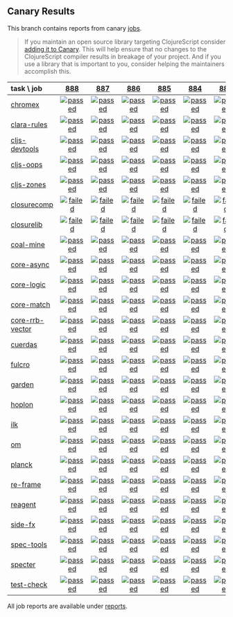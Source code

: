 ## Canary Results

This branch contains reports from canary [jobs](https://github.com/cljs-oss/canary/tree/jobs).

> If you maintain an open source library targeting ClojureScript consider [adding it to Canary](https://github.com/cljs-oss/canary/tree/master#how-to-participate). This will help ensure that no changes to the ClojureScript compiler results in breakage of your project. And if you use a library that is important to you, consider helping the maintainers accomplish this.

[//]: # (begin_overview_table)

| task \ job | <a href="reports/2019/04/25/job-000888-1.10.528-47386d7" title="job #888 finished on 2019-04-25">888</a> | <a href="reports/2019/04/25/job-000887-1.10.529-4ad5d56" title="job #887 finished on 2019-04-25">887</a> | <a href="reports/2019/04/24/job-000886-1.10.528-47386d7" title="job #886 finished on 2019-04-24">886</a> | <a href="reports/2019/04/23/job-000885-1.10.528-47386d7" title="job #885 finished on 2019-04-23">885</a> | <a href="reports/2019/04/22/job-000884-1.10.525-95b13de" title="job #884 finished on 2019-04-22">884</a> | <a href="reports/2019/04/21/job-000883-1.10.525-95b13de" title="job #883 finished on 2019-04-21">883</a> | <a href="reports/2019/04/20/job-000882-1.10.525-95b13de" title="job #882 finished on 2019-04-20">882</a> | <a href="reports/2019/04/19/job-000881-1.10.525-95b13de" title="job #881 finished on 2019-04-19">881</a> | <a href="reports/2019/04/18/job-000880-1.10.525-95b13de" title="job #880 finished on 2019-04-18">880</a> | <a href="reports/2019/04/17/job-000879-1.10.525-95b13de" title="job #879 finished on 2019-04-17">879</a> |
| :--- | :---: | :---: | :---: | :---: | :---: | :---: | :---: | :---: | :---: | :---: |
| [chromex](https://github.com/binaryage/chromex) | <a href="reports/2019/04/25/job-000888-1.10.528-47386d7#-chromex"><img title="passed" src="http://box.binaryage.com/s-passed.svg"><a> | <a href="reports/2019/04/25/job-000887-1.10.529-4ad5d56#-chromex"><img title="passed" src="http://box.binaryage.com/s-passed.svg"><a> | <a href="reports/2019/04/24/job-000886-1.10.528-47386d7#-chromex"><img title="passed" src="http://box.binaryage.com/s-passed.svg"><a> | <a href="reports/2019/04/23/job-000885-1.10.528-47386d7#-chromex"><img title="passed" src="http://box.binaryage.com/s-passed.svg"><a> | <a href="reports/2019/04/22/job-000884-1.10.525-95b13de#-chromex"><img title="passed" src="http://box.binaryage.com/s-passed.svg"><a> | <a href="reports/2019/04/21/job-000883-1.10.525-95b13de#-chromex"><img title="passed" src="http://box.binaryage.com/s-passed.svg"><a> | <a href="reports/2019/04/20/job-000882-1.10.525-95b13de#-chromex"><img title="passed" src="http://box.binaryage.com/s-passed.svg"><a> | <a href="reports/2019/04/19/job-000881-1.10.525-95b13de#-chromex"><img title="passed" src="http://box.binaryage.com/s-passed.svg"><a> | <a href="reports/2019/04/18/job-000880-1.10.525-95b13de#-chromex"><img title="passed" src="http://box.binaryage.com/s-passed.svg"><a> | <a href="reports/2019/04/17/job-000879-1.10.525-95b13de#-chromex"><img title="passed" src="http://box.binaryage.com/s-passed.svg"><a> |
| [clara-rules](https://github.com/cerner/clara-rules) | <a href="reports/2019/04/25/job-000888-1.10.528-47386d7#-clara-rules"><img title="passed" src="http://box.binaryage.com/s-passed.svg"><a> | <a href="reports/2019/04/25/job-000887-1.10.529-4ad5d56#-clara-rules"><img title="passed" src="http://box.binaryage.com/s-passed.svg"><a> | <a href="reports/2019/04/24/job-000886-1.10.528-47386d7#-clara-rules"><img title="passed" src="http://box.binaryage.com/s-passed.svg"><a> | <a href="reports/2019/04/23/job-000885-1.10.528-47386d7#-clara-rules"><img title="passed" src="http://box.binaryage.com/s-passed.svg"><a> | <a href="reports/2019/04/22/job-000884-1.10.525-95b13de#-clara-rules"><img title="passed" src="http://box.binaryage.com/s-passed.svg"><a> | <a href="reports/2019/04/21/job-000883-1.10.525-95b13de#-clara-rules"><img title="passed" src="http://box.binaryage.com/s-passed.svg"><a> | <a href="reports/2019/04/20/job-000882-1.10.525-95b13de#-clara-rules"><img title="passed" src="http://box.binaryage.com/s-passed.svg"><a> | <a href="reports/2019/04/19/job-000881-1.10.525-95b13de#-clara-rules"><img title="passed" src="http://box.binaryage.com/s-passed.svg"><a> | <a href="reports/2019/04/18/job-000880-1.10.525-95b13de#-clara-rules"><img title="passed" src="http://box.binaryage.com/s-passed.svg"><a> | <a href="reports/2019/04/17/job-000879-1.10.525-95b13de#-clara-rules"><img title="passed" src="http://box.binaryage.com/s-passed.svg"><a> |
| [cljs-devtools](https://github.com/binaryage/cljs-devtools) | <a href="reports/2019/04/25/job-000888-1.10.528-47386d7#-cljs-devtools"><img title="passed" src="http://box.binaryage.com/s-passed.svg"><a> | <a href="reports/2019/04/25/job-000887-1.10.529-4ad5d56#-cljs-devtools"><img title="passed" src="http://box.binaryage.com/s-passed.svg"><a> | <a href="reports/2019/04/24/job-000886-1.10.528-47386d7#-cljs-devtools"><img title="passed" src="http://box.binaryage.com/s-passed.svg"><a> | <a href="reports/2019/04/23/job-000885-1.10.528-47386d7#-cljs-devtools"><img title="passed" src="http://box.binaryage.com/s-passed.svg"><a> | <a href="reports/2019/04/22/job-000884-1.10.525-95b13de#-cljs-devtools"><img title="passed" src="http://box.binaryage.com/s-passed.svg"><a> | <a href="reports/2019/04/21/job-000883-1.10.525-95b13de#-cljs-devtools"><img title="passed" src="http://box.binaryage.com/s-passed.svg"><a> | <a href="reports/2019/04/20/job-000882-1.10.525-95b13de#-cljs-devtools"><img title="passed" src="http://box.binaryage.com/s-passed.svg"><a> | <a href="reports/2019/04/19/job-000881-1.10.525-95b13de#-cljs-devtools"><img title="passed" src="http://box.binaryage.com/s-passed.svg"><a> | <a href="reports/2019/04/18/job-000880-1.10.525-95b13de#-cljs-devtools"><img title="passed" src="http://box.binaryage.com/s-passed.svg"><a> | <a href="reports/2019/04/17/job-000879-1.10.525-95b13de#-cljs-devtools"><img title="passed" src="http://box.binaryage.com/s-passed.svg"><a> |
| [cljs-oops](https://github.com/binaryage/cljs-oops) | <a href="reports/2019/04/25/job-000888-1.10.528-47386d7#-cljs-oops"><img title="passed" src="http://box.binaryage.com/s-passed.svg"><a> | <a href="reports/2019/04/25/job-000887-1.10.529-4ad5d56#-cljs-oops"><img title="passed" src="http://box.binaryage.com/s-passed.svg"><a> | <a href="reports/2019/04/24/job-000886-1.10.528-47386d7#-cljs-oops"><img title="passed" src="http://box.binaryage.com/s-passed.svg"><a> | <a href="reports/2019/04/23/job-000885-1.10.528-47386d7#-cljs-oops"><img title="passed" src="http://box.binaryage.com/s-passed.svg"><a> | <a href="reports/2019/04/22/job-000884-1.10.525-95b13de#-cljs-oops"><img title="passed" src="http://box.binaryage.com/s-passed.svg"><a> | <a href="reports/2019/04/21/job-000883-1.10.525-95b13de#-cljs-oops"><img title="passed" src="http://box.binaryage.com/s-passed.svg"><a> | <a href="reports/2019/04/20/job-000882-1.10.525-95b13de#-cljs-oops"><img title="passed" src="http://box.binaryage.com/s-passed.svg"><a> | <a href="reports/2019/04/19/job-000881-1.10.525-95b13de#-cljs-oops"><img title="passed" src="http://box.binaryage.com/s-passed.svg"><a> | <a href="reports/2019/04/18/job-000880-1.10.525-95b13de#-cljs-oops"><img title="passed" src="http://box.binaryage.com/s-passed.svg"><a> | <a href="reports/2019/04/17/job-000879-1.10.525-95b13de#-cljs-oops"><img title="passed" src="http://box.binaryage.com/s-passed.svg"><a> |
| [cljs-zones](https://github.com/binaryage/cljs-zones) | <a href="reports/2019/04/25/job-000888-1.10.528-47386d7#-cljs-zones"><img title="passed" src="http://box.binaryage.com/s-passed.svg"><a> | <a href="reports/2019/04/25/job-000887-1.10.529-4ad5d56#-cljs-zones"><img title="passed" src="http://box.binaryage.com/s-passed.svg"><a> | <a href="reports/2019/04/24/job-000886-1.10.528-47386d7#-cljs-zones"><img title="passed" src="http://box.binaryage.com/s-passed.svg"><a> | <a href="reports/2019/04/23/job-000885-1.10.528-47386d7#-cljs-zones"><img title="passed" src="http://box.binaryage.com/s-passed.svg"><a> | <a href="reports/2019/04/22/job-000884-1.10.525-95b13de#-cljs-zones"><img title="passed" src="http://box.binaryage.com/s-passed.svg"><a> | <a href="reports/2019/04/21/job-000883-1.10.525-95b13de#-cljs-zones"><img title="passed" src="http://box.binaryage.com/s-passed.svg"><a> | <a href="reports/2019/04/20/job-000882-1.10.525-95b13de#-cljs-zones"><img title="passed" src="http://box.binaryage.com/s-passed.svg"><a> | <a href="reports/2019/04/19/job-000881-1.10.525-95b13de#-cljs-zones"><img title="passed" src="http://box.binaryage.com/s-passed.svg"><a> | <a href="reports/2019/04/18/job-000880-1.10.525-95b13de#-cljs-zones"><img title="passed" src="http://box.binaryage.com/s-passed.svg"><a> | <a href="reports/2019/04/17/job-000879-1.10.525-95b13de#-cljs-zones"><img title="passed" src="http://box.binaryage.com/s-passed.svg"><a> |
| [closurecomp](https://github.com/mfikes/closurecomp) | <a href="reports/2019/04/25/job-000888-1.10.528-47386d7#-closurecomp"><img title="failed" src="http://box.binaryage.com/s-failed.svg"><a> | <a href="reports/2019/04/25/job-000887-1.10.529-4ad5d56#-closurecomp"><img title="failed" src="http://box.binaryage.com/s-failed.svg"><a> | <a href="reports/2019/04/24/job-000886-1.10.528-47386d7#-closurecomp"><img title="failed" src="http://box.binaryage.com/s-failed.svg"><a> | <a href="reports/2019/04/23/job-000885-1.10.528-47386d7#-closurecomp"><img title="failed" src="http://box.binaryage.com/s-failed.svg"><a> | <a href="reports/2019/04/22/job-000884-1.10.525-95b13de#-closurecomp"><img title="failed" src="http://box.binaryage.com/s-failed.svg"><a> | <a href="reports/2019/04/21/job-000883-1.10.525-95b13de#-closurecomp"><img title="failed" src="http://box.binaryage.com/s-failed.svg"><a> | <a href="reports/2019/04/20/job-000882-1.10.525-95b13de#-closurecomp"><img title="failed" src="http://box.binaryage.com/s-failed.svg"><a> | <a href="reports/2019/04/19/job-000881-1.10.525-95b13de#-closurecomp"><img title="failed" src="http://box.binaryage.com/s-failed.svg"><a> | <a href="reports/2019/04/18/job-000880-1.10.525-95b13de#-closurecomp"><img title="failed" src="http://box.binaryage.com/s-failed.svg"><a> | <a href="reports/2019/04/17/job-000879-1.10.525-95b13de#-closurecomp"><img title="failed" src="http://box.binaryage.com/s-failed.svg"><a> |
| [closurelib](https://github.com/mfikes/closurelib) | <a href="reports/2019/04/25/job-000888-1.10.528-47386d7#-closurelib"><img title="failed" src="http://box.binaryage.com/s-failed.svg"><a> | <a href="reports/2019/04/25/job-000887-1.10.529-4ad5d56#-closurelib"><img title="failed" src="http://box.binaryage.com/s-failed.svg"><a> | <a href="reports/2019/04/24/job-000886-1.10.528-47386d7#-closurelib"><img title="failed" src="http://box.binaryage.com/s-failed.svg"><a> | <a href="reports/2019/04/23/job-000885-1.10.528-47386d7#-closurelib"><img title="failed" src="http://box.binaryage.com/s-failed.svg"><a> | <a href="reports/2019/04/22/job-000884-1.10.525-95b13de#-closurelib"><img title="failed" src="http://box.binaryage.com/s-failed.svg"><a> | <a href="reports/2019/04/21/job-000883-1.10.525-95b13de#-closurelib"><img title="failed" src="http://box.binaryage.com/s-failed.svg"><a> | <a href="reports/2019/04/20/job-000882-1.10.525-95b13de#-closurelib"><img title="failed" src="http://box.binaryage.com/s-failed.svg"><a> | <a href="reports/2019/04/19/job-000881-1.10.525-95b13de#-closurelib"><img title="failed" src="http://box.binaryage.com/s-failed.svg"><a> | <a href="reports/2019/04/18/job-000880-1.10.525-95b13de#-closurelib"><img title="failed" src="http://box.binaryage.com/s-failed.svg"><a> | <a href="reports/2019/04/17/job-000879-1.10.525-95b13de#-closurelib"><img title="failed" src="http://box.binaryage.com/s-failed.svg"><a> |
| [coal-mine](https://github.com/mfikes/coal-mine) | <a href="reports/2019/04/25/job-000888-1.10.528-47386d7#-coal-mine"><img title="passed" src="http://box.binaryage.com/s-passed.svg"><a> | <a href="reports/2019/04/25/job-000887-1.10.529-4ad5d56#-coal-mine"><img title="passed" src="http://box.binaryage.com/s-passed.svg"><a> | <a href="reports/2019/04/24/job-000886-1.10.528-47386d7#-coal-mine"><img title="passed" src="http://box.binaryage.com/s-passed.svg"><a> | <a href="reports/2019/04/23/job-000885-1.10.528-47386d7#-coal-mine"><img title="passed" src="http://box.binaryage.com/s-passed.svg"><a> | <a href="reports/2019/04/22/job-000884-1.10.525-95b13de#-coal-mine"><img title="passed" src="http://box.binaryage.com/s-passed.svg"><a> | <a href="reports/2019/04/21/job-000883-1.10.525-95b13de#-coal-mine"><img title="passed" src="http://box.binaryage.com/s-passed.svg"><a> | <a href="reports/2019/04/20/job-000882-1.10.525-95b13de#-coal-mine"><img title="passed" src="http://box.binaryage.com/s-passed.svg"><a> | <a href="reports/2019/04/19/job-000881-1.10.525-95b13de#-coal-mine"><img title="passed" src="http://box.binaryage.com/s-passed.svg"><a> | <a href="reports/2019/04/18/job-000880-1.10.525-95b13de#-coal-mine"><img title="passed" src="http://box.binaryage.com/s-passed.svg"><a> | <a href="reports/2019/04/17/job-000879-1.10.525-95b13de#-coal-mine"><img title="passed" src="http://box.binaryage.com/s-passed.svg"><a> |
| [core-async](https://github.com/clojure/core.async) | <a href="reports/2019/04/25/job-000888-1.10.528-47386d7#-core-async"><img title="passed" src="http://box.binaryage.com/s-passed.svg"><a> | <a href="reports/2019/04/25/job-000887-1.10.529-4ad5d56#-core-async"><img title="passed" src="http://box.binaryage.com/s-passed.svg"><a> | <a href="reports/2019/04/24/job-000886-1.10.528-47386d7#-core-async"><img title="passed" src="http://box.binaryage.com/s-passed.svg"><a> | <a href="reports/2019/04/23/job-000885-1.10.528-47386d7#-core-async"><img title="passed" src="http://box.binaryage.com/s-passed.svg"><a> | <a href="reports/2019/04/22/job-000884-1.10.525-95b13de#-core-async"><img title="passed" src="http://box.binaryage.com/s-passed.svg"><a> | <a href="reports/2019/04/21/job-000883-1.10.525-95b13de#-core-async"><img title="passed" src="http://box.binaryage.com/s-passed.svg"><a> | <a href="reports/2019/04/20/job-000882-1.10.525-95b13de#-core-async"><img title="passed" src="http://box.binaryage.com/s-passed.svg"><a> | <a href="reports/2019/04/19/job-000881-1.10.525-95b13de#-core-async"><img title="passed" src="http://box.binaryage.com/s-passed.svg"><a> | <a href="reports/2019/04/18/job-000880-1.10.525-95b13de#-core-async"><img title="passed" src="http://box.binaryage.com/s-passed.svg"><a> | <a href="reports/2019/04/17/job-000879-1.10.525-95b13de#-core-async"><img title="passed" src="http://box.binaryage.com/s-passed.svg"><a> |
| [core-logic](https://github.com/clojure/core.logic) | <a href="reports/2019/04/25/job-000888-1.10.528-47386d7#-core-logic"><img title="passed" src="http://box.binaryage.com/s-passed.svg"><a> | <a href="reports/2019/04/25/job-000887-1.10.529-4ad5d56#-core-logic"><img title="passed" src="http://box.binaryage.com/s-passed.svg"><a> | <a href="reports/2019/04/24/job-000886-1.10.528-47386d7#-core-logic"><img title="passed" src="http://box.binaryage.com/s-passed.svg"><a> | <a href="reports/2019/04/23/job-000885-1.10.528-47386d7#-core-logic"><img title="passed" src="http://box.binaryage.com/s-passed.svg"><a> | <a href="reports/2019/04/22/job-000884-1.10.525-95b13de#-core-logic"><img title="passed" src="http://box.binaryage.com/s-passed.svg"><a> | <a href="reports/2019/04/21/job-000883-1.10.525-95b13de#-core-logic"><img title="passed" src="http://box.binaryage.com/s-passed.svg"><a> | <a href="reports/2019/04/20/job-000882-1.10.525-95b13de#-core-logic"><img title="passed" src="http://box.binaryage.com/s-passed.svg"><a> | <a href="reports/2019/04/19/job-000881-1.10.525-95b13de#-core-logic"><img title="passed" src="http://box.binaryage.com/s-passed.svg"><a> | <a href="reports/2019/04/18/job-000880-1.10.525-95b13de#-core-logic"><img title="passed" src="http://box.binaryage.com/s-passed.svg"><a> | <a href="reports/2019/04/17/job-000879-1.10.525-95b13de#-core-logic"><img title="passed" src="http://box.binaryage.com/s-passed.svg"><a> |
| [core-match](https://github.com/clojure/core.match) | <a href="reports/2019/04/25/job-000888-1.10.528-47386d7#-core-match"><img title="passed" src="http://box.binaryage.com/s-passed.svg"><a> | <a href="reports/2019/04/25/job-000887-1.10.529-4ad5d56#-core-match"><img title="passed" src="http://box.binaryage.com/s-passed.svg"><a> | <a href="reports/2019/04/24/job-000886-1.10.528-47386d7#-core-match"><img title="passed" src="http://box.binaryage.com/s-passed.svg"><a> | <a href="reports/2019/04/23/job-000885-1.10.528-47386d7#-core-match"><img title="passed" src="http://box.binaryage.com/s-passed.svg"><a> | <a href="reports/2019/04/22/job-000884-1.10.525-95b13de#-core-match"><img title="passed" src="http://box.binaryage.com/s-passed.svg"><a> | <a href="reports/2019/04/21/job-000883-1.10.525-95b13de#-core-match"><img title="passed" src="http://box.binaryage.com/s-passed.svg"><a> | <a href="reports/2019/04/20/job-000882-1.10.525-95b13de#-core-match"><img title="passed" src="http://box.binaryage.com/s-passed.svg"><a> | <a href="reports/2019/04/19/job-000881-1.10.525-95b13de#-core-match"><img title="passed" src="http://box.binaryage.com/s-passed.svg"><a> | <a href="reports/2019/04/18/job-000880-1.10.525-95b13de#-core-match"><img title="passed" src="http://box.binaryage.com/s-passed.svg"><a> | <a href="reports/2019/04/17/job-000879-1.10.525-95b13de#-core-match"><img title="passed" src="http://box.binaryage.com/s-passed.svg"><a> |
| [core-rrb-vector](https://github.com/clojure/core.rrb-vector) | <a href="reports/2019/04/25/job-000888-1.10.528-47386d7#-core-rrb-vector"><img title="passed" src="http://box.binaryage.com/s-passed.svg"><a> | <a href="reports/2019/04/25/job-000887-1.10.529-4ad5d56#-core-rrb-vector"><img title="passed" src="http://box.binaryage.com/s-passed.svg"><a> | <a href="reports/2019/04/24/job-000886-1.10.528-47386d7#-core-rrb-vector"><img title="passed" src="http://box.binaryage.com/s-passed.svg"><a> | <a href="reports/2019/04/23/job-000885-1.10.528-47386d7#-core-rrb-vector"><img title="passed" src="http://box.binaryage.com/s-passed.svg"><a> | <a href="reports/2019/04/22/job-000884-1.10.525-95b13de#-core-rrb-vector"><img title="passed" src="http://box.binaryage.com/s-passed.svg"><a> | <a href="reports/2019/04/21/job-000883-1.10.525-95b13de#-core-rrb-vector"><img title="passed" src="http://box.binaryage.com/s-passed.svg"><a> | <a href="reports/2019/04/20/job-000882-1.10.525-95b13de#-core-rrb-vector"><img title="passed" src="http://box.binaryage.com/s-passed.svg"><a> | <a href="reports/2019/04/19/job-000881-1.10.525-95b13de#-core-rrb-vector"><img title="passed" src="http://box.binaryage.com/s-passed.svg"><a> | <a href="reports/2019/04/18/job-000880-1.10.525-95b13de#-core-rrb-vector"><img title="passed" src="http://box.binaryage.com/s-passed.svg"><a> | <a href="reports/2019/04/17/job-000879-1.10.525-95b13de#-core-rrb-vector"><img title="passed" src="http://box.binaryage.com/s-passed.svg"><a> |
| [cuerdas](https://github.com/funcool/cuerdas) | <a href="reports/2019/04/25/job-000888-1.10.528-47386d7#-cuerdas"><img title="passed" src="http://box.binaryage.com/s-passed.svg"><a> | <a href="reports/2019/04/25/job-000887-1.10.529-4ad5d56#-cuerdas"><img title="passed" src="http://box.binaryage.com/s-passed.svg"><a> | <a href="reports/2019/04/24/job-000886-1.10.528-47386d7#-cuerdas"><img title="passed" src="http://box.binaryage.com/s-passed.svg"><a> | <a href="reports/2019/04/23/job-000885-1.10.528-47386d7#-cuerdas"><img title="passed" src="http://box.binaryage.com/s-passed.svg"><a> | <a href="reports/2019/04/22/job-000884-1.10.525-95b13de#-cuerdas"><img title="passed" src="http://box.binaryage.com/s-passed.svg"><a> | <a href="reports/2019/04/21/job-000883-1.10.525-95b13de#-cuerdas"><img title="passed" src="http://box.binaryage.com/s-passed.svg"><a> | <a href="reports/2019/04/20/job-000882-1.10.525-95b13de#-cuerdas"><img title="passed" src="http://box.binaryage.com/s-passed.svg"><a> | <a href="reports/2019/04/19/job-000881-1.10.525-95b13de#-cuerdas"><img title="passed" src="http://box.binaryage.com/s-passed.svg"><a> | <a href="reports/2019/04/18/job-000880-1.10.525-95b13de#-cuerdas"><img title="passed" src="http://box.binaryage.com/s-passed.svg"><a> | <a href="reports/2019/04/17/job-000879-1.10.525-95b13de#-cuerdas"><img title="passed" src="http://box.binaryage.com/s-passed.svg"><a> |
| [fulcro](https://github.com/fulcrologic/fulcro) | <a href="reports/2019/04/25/job-000888-1.10.528-47386d7#-fulcro"><img title="passed" src="http://box.binaryage.com/s-passed.svg"><a> | <a href="reports/2019/04/25/job-000887-1.10.529-4ad5d56#-fulcro"><img title="passed" src="http://box.binaryage.com/s-passed.svg"><a> | <a href="reports/2019/04/24/job-000886-1.10.528-47386d7#-fulcro"><img title="passed" src="http://box.binaryage.com/s-passed.svg"><a> | <a href="reports/2019/04/23/job-000885-1.10.528-47386d7#-fulcro"><img title="passed" src="http://box.binaryage.com/s-passed.svg"><a> | <a href="reports/2019/04/22/job-000884-1.10.525-95b13de#-fulcro"><img title="passed" src="http://box.binaryage.com/s-passed.svg"><a> | <a href="reports/2019/04/21/job-000883-1.10.525-95b13de#-fulcro"><img title="passed" src="http://box.binaryage.com/s-passed.svg"><a> | <a href="reports/2019/04/20/job-000882-1.10.525-95b13de#-fulcro"><img title="passed" src="http://box.binaryage.com/s-passed.svg"><a> | <a href="reports/2019/04/19/job-000881-1.10.525-95b13de#-fulcro"><img title="passed" src="http://box.binaryage.com/s-passed.svg"><a> | <a href="reports/2019/04/18/job-000880-1.10.525-95b13de#-fulcro"><img title="passed" src="http://box.binaryage.com/s-passed.svg"><a> | <a href="reports/2019/04/17/job-000879-1.10.525-95b13de#-fulcro"><img title="passed" src="http://box.binaryage.com/s-passed.svg"><a> |
| [garden](https://github.com/noprompt/garden) | <a href="reports/2019/04/25/job-000888-1.10.528-47386d7#-garden"><img title="passed" src="http://box.binaryage.com/s-passed.svg"><a> | <a href="reports/2019/04/25/job-000887-1.10.529-4ad5d56#-garden"><img title="passed" src="http://box.binaryage.com/s-passed.svg"><a> | <a href="reports/2019/04/24/job-000886-1.10.528-47386d7#-garden"><img title="passed" src="http://box.binaryage.com/s-passed.svg"><a> | <a href="reports/2019/04/23/job-000885-1.10.528-47386d7#-garden"><img title="passed" src="http://box.binaryage.com/s-passed.svg"><a> | <a href="reports/2019/04/22/job-000884-1.10.525-95b13de#-garden"><img title="passed" src="http://box.binaryage.com/s-passed.svg"><a> | <a href="reports/2019/04/21/job-000883-1.10.525-95b13de#-garden"><img title="passed" src="http://box.binaryage.com/s-passed.svg"><a> | <a href="reports/2019/04/20/job-000882-1.10.525-95b13de#-garden"><img title="passed" src="http://box.binaryage.com/s-passed.svg"><a> | <a href="reports/2019/04/19/job-000881-1.10.525-95b13de#-garden"><img title="passed" src="http://box.binaryage.com/s-passed.svg"><a> | <a href="reports/2019/04/18/job-000880-1.10.525-95b13de#-garden"><img title="passed" src="http://box.binaryage.com/s-passed.svg"><a> | <a href="reports/2019/04/17/job-000879-1.10.525-95b13de#-garden"><img title="passed" src="http://box.binaryage.com/s-passed.svg"><a> |
| [hoplon](https://github.com/hoplon/hoplon) | <a href="reports/2019/04/25/job-000888-1.10.528-47386d7#-hoplon"><img title="passed" src="http://box.binaryage.com/s-passed.svg"><a> | <a href="reports/2019/04/25/job-000887-1.10.529-4ad5d56#-hoplon"><img title="passed" src="http://box.binaryage.com/s-passed.svg"><a> | <a href="reports/2019/04/24/job-000886-1.10.528-47386d7#-hoplon"><img title="passed" src="http://box.binaryage.com/s-passed.svg"><a> | <a href="reports/2019/04/23/job-000885-1.10.528-47386d7#-hoplon"><img title="passed" src="http://box.binaryage.com/s-passed.svg"><a> | <a href="reports/2019/04/22/job-000884-1.10.525-95b13de#-hoplon"><img title="passed" src="http://box.binaryage.com/s-passed.svg"><a> | <a href="reports/2019/04/21/job-000883-1.10.525-95b13de#-hoplon"><img title="passed" src="http://box.binaryage.com/s-passed.svg"><a> | <a href="reports/2019/04/20/job-000882-1.10.525-95b13de#-hoplon"><img title="passed" src="http://box.binaryage.com/s-passed.svg"><a> | <a href="reports/2019/04/19/job-000881-1.10.525-95b13de#-hoplon"><img title="passed" src="http://box.binaryage.com/s-passed.svg"><a> | <a href="reports/2019/04/18/job-000880-1.10.525-95b13de#-hoplon"><img title="passed" src="http://box.binaryage.com/s-passed.svg"><a> | <a href="reports/2019/04/17/job-000879-1.10.525-95b13de#-hoplon"><img title="passed" src="http://box.binaryage.com/s-passed.svg"><a> |
| [ilk](https://github.com/mfikes/ilk) | <a href="reports/2019/04/25/job-000888-1.10.528-47386d7#-ilk"><img title="passed" src="http://box.binaryage.com/s-passed.svg"><a> | <a href="reports/2019/04/25/job-000887-1.10.529-4ad5d56#-ilk"><img title="passed" src="http://box.binaryage.com/s-passed.svg"><a> | <a href="reports/2019/04/24/job-000886-1.10.528-47386d7#-ilk"><img title="passed" src="http://box.binaryage.com/s-passed.svg"><a> | <a href="reports/2019/04/23/job-000885-1.10.528-47386d7#-ilk"><img title="passed" src="http://box.binaryage.com/s-passed.svg"><a> | <a href="reports/2019/04/22/job-000884-1.10.525-95b13de#-ilk"><img title="passed" src="http://box.binaryage.com/s-passed.svg"><a> | <a href="reports/2019/04/21/job-000883-1.10.525-95b13de#-ilk"><img title="passed" src="http://box.binaryage.com/s-passed.svg"><a> | <a href="reports/2019/04/20/job-000882-1.10.525-95b13de#-ilk"><img title="passed" src="http://box.binaryage.com/s-passed.svg"><a> | <a href="reports/2019/04/19/job-000881-1.10.525-95b13de#-ilk"><img title="passed" src="http://box.binaryage.com/s-passed.svg"><a> | <a href="reports/2019/04/18/job-000880-1.10.525-95b13de#-ilk"><img title="passed" src="http://box.binaryage.com/s-passed.svg"><a> | <a href="reports/2019/04/17/job-000879-1.10.525-95b13de#-ilk"><img title="passed" src="http://box.binaryage.com/s-passed.svg"><a> |
| [om](https://github.com/omcljs/om) | <a href="reports/2019/04/25/job-000888-1.10.528-47386d7#-om"><img title="passed" src="http://box.binaryage.com/s-passed.svg"><a> | <a href="reports/2019/04/25/job-000887-1.10.529-4ad5d56#-om"><img title="passed" src="http://box.binaryage.com/s-passed.svg"><a> | <a href="reports/2019/04/24/job-000886-1.10.528-47386d7#-om"><img title="passed" src="http://box.binaryage.com/s-passed.svg"><a> | <a href="reports/2019/04/23/job-000885-1.10.528-47386d7#-om"><img title="passed" src="http://box.binaryage.com/s-passed.svg"><a> | <a href="reports/2019/04/22/job-000884-1.10.525-95b13de#-om"><img title="passed" src="http://box.binaryage.com/s-passed.svg"><a> | <a href="reports/2019/04/21/job-000883-1.10.525-95b13de#-om"><img title="passed" src="http://box.binaryage.com/s-passed.svg"><a> | <a href="reports/2019/04/20/job-000882-1.10.525-95b13de#-om"><img title="passed" src="http://box.binaryage.com/s-passed.svg"><a> | <a href="reports/2019/04/19/job-000881-1.10.525-95b13de#-om"><img title="passed" src="http://box.binaryage.com/s-passed.svg"><a> | <a href="reports/2019/04/18/job-000880-1.10.525-95b13de#-om"><img title="passed" src="http://box.binaryage.com/s-passed.svg"><a> | <a href="reports/2019/04/17/job-000879-1.10.525-95b13de#-om"><img title="passed" src="http://box.binaryage.com/s-passed.svg"><a> |
| [planck](https://github.com/planck-repl/planck) | <a href="reports/2019/04/25/job-000888-1.10.528-47386d7#-planck"><img title="passed" src="http://box.binaryage.com/s-passed.svg"><a> | <a href="reports/2019/04/25/job-000887-1.10.529-4ad5d56#-planck"><img title="passed" src="http://box.binaryage.com/s-passed.svg"><a> | <a href="reports/2019/04/24/job-000886-1.10.528-47386d7#-planck"><img title="passed" src="http://box.binaryage.com/s-passed.svg"><a> | <a href="reports/2019/04/23/job-000885-1.10.528-47386d7#-planck"><img title="passed" src="http://box.binaryage.com/s-passed.svg"><a> | <a href="reports/2019/04/22/job-000884-1.10.525-95b13de#-planck"><img title="passed" src="http://box.binaryage.com/s-passed.svg"><a> | <a href="reports/2019/04/21/job-000883-1.10.525-95b13de#-planck"><img title="passed" src="http://box.binaryage.com/s-passed.svg"><a> | <a href="reports/2019/04/20/job-000882-1.10.525-95b13de#-planck"><img title="passed" src="http://box.binaryage.com/s-passed.svg"><a> | <a href="reports/2019/04/19/job-000881-1.10.525-95b13de#-planck"><img title="passed" src="http://box.binaryage.com/s-passed.svg"><a> | <a href="reports/2019/04/18/job-000880-1.10.525-95b13de#-planck"><img title="passed" src="http://box.binaryage.com/s-passed.svg"><a> | <a href="reports/2019/04/17/job-000879-1.10.525-95b13de#-planck"><img title="passed" src="http://box.binaryage.com/s-passed.svg"><a> |
| [re-frame](https://github.com/Day8/re-frame) | <a href="reports/2019/04/25/job-000888-1.10.528-47386d7#-re-frame"><img title="passed" src="http://box.binaryage.com/s-passed.svg"><a> | <a href="reports/2019/04/25/job-000887-1.10.529-4ad5d56#-re-frame"><img title="passed" src="http://box.binaryage.com/s-passed.svg"><a> | <a href="reports/2019/04/24/job-000886-1.10.528-47386d7#-re-frame"><img title="passed" src="http://box.binaryage.com/s-passed.svg"><a> | <a href="reports/2019/04/23/job-000885-1.10.528-47386d7#-re-frame"><img title="passed" src="http://box.binaryage.com/s-passed.svg"><a> | <a href="reports/2019/04/22/job-000884-1.10.525-95b13de#-re-frame"><img title="passed" src="http://box.binaryage.com/s-passed.svg"><a> | <a href="reports/2019/04/21/job-000883-1.10.525-95b13de#-re-frame"><img title="passed" src="http://box.binaryage.com/s-passed.svg"><a> | <a href="reports/2019/04/20/job-000882-1.10.525-95b13de#-re-frame"><img title="passed" src="http://box.binaryage.com/s-passed.svg"><a> | <a href="reports/2019/04/19/job-000881-1.10.525-95b13de#-re-frame"><img title="passed" src="http://box.binaryage.com/s-passed.svg"><a> | <a href="reports/2019/04/18/job-000880-1.10.525-95b13de#-re-frame"><img title="passed" src="http://box.binaryage.com/s-passed.svg"><a> | <a href="reports/2019/04/17/job-000879-1.10.525-95b13de#-re-frame"><img title="passed" src="http://box.binaryage.com/s-passed.svg"><a> |
| [reagent](https://github.com/reagent-project/reagent) | <a href="reports/2019/04/25/job-000888-1.10.528-47386d7#-reagent"><img title="passed" src="http://box.binaryage.com/s-passed.svg"><a> | <a href="reports/2019/04/25/job-000887-1.10.529-4ad5d56#-reagent"><img title="passed" src="http://box.binaryage.com/s-passed.svg"><a> | <a href="reports/2019/04/24/job-000886-1.10.528-47386d7#-reagent"><img title="passed" src="http://box.binaryage.com/s-passed.svg"><a> | <a href="reports/2019/04/23/job-000885-1.10.528-47386d7#-reagent"><img title="passed" src="http://box.binaryage.com/s-passed.svg"><a> | <a href="reports/2019/04/22/job-000884-1.10.525-95b13de#-reagent"><img title="passed" src="http://box.binaryage.com/s-passed.svg"><a> | <a href="reports/2019/04/21/job-000883-1.10.525-95b13de#-reagent"><img title="passed" src="http://box.binaryage.com/s-passed.svg"><a> | <a href="reports/2019/04/20/job-000882-1.10.525-95b13de#-reagent"><img title="passed" src="http://box.binaryage.com/s-passed.svg"><a> | <a href="reports/2019/04/19/job-000881-1.10.525-95b13de#-reagent"><img title="passed" src="http://box.binaryage.com/s-passed.svg"><a> | <a href="reports/2019/04/18/job-000880-1.10.525-95b13de#-reagent"><img title="passed" src="http://box.binaryage.com/s-passed.svg"><a> | <a href="reports/2019/04/17/job-000879-1.10.525-95b13de#-reagent"><img title="passed" src="http://box.binaryage.com/s-passed.svg"><a> |
| [side-fx](https://github.com/cljsrn/side-fx) | <a href="reports/2019/04/25/job-000888-1.10.528-47386d7#-side-fx"><img title="passed" src="http://box.binaryage.com/s-passed.svg"><a> | <a href="reports/2019/04/25/job-000887-1.10.529-4ad5d56#-side-fx"><img title="passed" src="http://box.binaryage.com/s-passed.svg"><a> | <a href="reports/2019/04/24/job-000886-1.10.528-47386d7#-side-fx"><img title="passed" src="http://box.binaryage.com/s-passed.svg"><a> | <a href="reports/2019/04/23/job-000885-1.10.528-47386d7#-side-fx"><img title="passed" src="http://box.binaryage.com/s-passed.svg"><a> | <a href="reports/2019/04/22/job-000884-1.10.525-95b13de#-side-fx"><img title="passed" src="http://box.binaryage.com/s-passed.svg"><a> | <a href="reports/2019/04/21/job-000883-1.10.525-95b13de#-side-fx"><img title="passed" src="http://box.binaryage.com/s-passed.svg"><a> | <a href="reports/2019/04/20/job-000882-1.10.525-95b13de#-side-fx"><img title="passed" src="http://box.binaryage.com/s-passed.svg"><a> | <a href="reports/2019/04/19/job-000881-1.10.525-95b13de#-side-fx"><img title="passed" src="http://box.binaryage.com/s-passed.svg"><a> | <a href="reports/2019/04/18/job-000880-1.10.525-95b13de#-side-fx"><img title="passed" src="http://box.binaryage.com/s-passed.svg"><a> | <a href="reports/2019/04/17/job-000879-1.10.525-95b13de#-side-fx"><img title="passed" src="http://box.binaryage.com/s-passed.svg"><a> |
| [spec-tools](https://github.com/metosin/spec-tools) | <a href="reports/2019/04/25/job-000888-1.10.528-47386d7#-spec-tools"><img title="passed" src="http://box.binaryage.com/s-passed.svg"><a> | <a href="reports/2019/04/25/job-000887-1.10.529-4ad5d56#-spec-tools"><img title="passed" src="http://box.binaryage.com/s-passed.svg"><a> | <a href="reports/2019/04/24/job-000886-1.10.528-47386d7#-spec-tools"><img title="passed" src="http://box.binaryage.com/s-passed.svg"><a> | <a href="reports/2019/04/23/job-000885-1.10.528-47386d7#-spec-tools"><img title="passed" src="http://box.binaryage.com/s-passed.svg"><a> | <a href="reports/2019/04/22/job-000884-1.10.525-95b13de#-spec-tools"><img title="passed" src="http://box.binaryage.com/s-passed.svg"><a> | <a href="reports/2019/04/21/job-000883-1.10.525-95b13de#-spec-tools"><img title="passed" src="http://box.binaryage.com/s-passed.svg"><a> | <a href="reports/2019/04/20/job-000882-1.10.525-95b13de#-spec-tools"><img title="passed" src="http://box.binaryage.com/s-passed.svg"><a> | <a href="reports/2019/04/19/job-000881-1.10.525-95b13de#-spec-tools"><img title="passed" src="http://box.binaryage.com/s-passed.svg"><a> | <a href="reports/2019/04/18/job-000880-1.10.525-95b13de#-spec-tools"><img title="passed" src="http://box.binaryage.com/s-passed.svg"><a> | <a href="reports/2019/04/17/job-000879-1.10.525-95b13de#-spec-tools"><img title="passed" src="http://box.binaryage.com/s-passed.svg"><a> |
| [specter](https://github.com/nathanmarz/specter) | <a href="reports/2019/04/25/job-000888-1.10.528-47386d7#-specter"><img title="passed" src="http://box.binaryage.com/s-passed.svg"><a> | <a href="reports/2019/04/25/job-000887-1.10.529-4ad5d56#-specter"><img title="passed" src="http://box.binaryage.com/s-passed.svg"><a> | <a href="reports/2019/04/24/job-000886-1.10.528-47386d7#-specter"><img title="passed" src="http://box.binaryage.com/s-passed.svg"><a> | <a href="reports/2019/04/23/job-000885-1.10.528-47386d7#-specter"><img title="passed" src="http://box.binaryage.com/s-passed.svg"><a> | <a href="reports/2019/04/22/job-000884-1.10.525-95b13de#-specter"><img title="passed" src="http://box.binaryage.com/s-passed.svg"><a> | <a href="reports/2019/04/21/job-000883-1.10.525-95b13de#-specter"><img title="passed" src="http://box.binaryage.com/s-passed.svg"><a> | <a href="reports/2019/04/20/job-000882-1.10.525-95b13de#-specter"><img title="passed" src="http://box.binaryage.com/s-passed.svg"><a> | <a href="reports/2019/04/19/job-000881-1.10.525-95b13de#-specter"><img title="passed" src="http://box.binaryage.com/s-passed.svg"><a> | <a href="reports/2019/04/18/job-000880-1.10.525-95b13de#-specter"><img title="passed" src="http://box.binaryage.com/s-passed.svg"><a> | <a href="reports/2019/04/17/job-000879-1.10.525-95b13de#-specter"><img title="passed" src="http://box.binaryage.com/s-passed.svg"><a> |
| [test-check](https://github.com/clojure/test.check) | <a href="reports/2019/04/25/job-000888-1.10.528-47386d7#-test-check"><img title="passed" src="http://box.binaryage.com/s-passed.svg"><a> | <a href="reports/2019/04/25/job-000887-1.10.529-4ad5d56#-test-check"><img title="passed" src="http://box.binaryage.com/s-passed.svg"><a> | <a href="reports/2019/04/24/job-000886-1.10.528-47386d7#-test-check"><img title="passed" src="http://box.binaryage.com/s-passed.svg"><a> | <a href="reports/2019/04/23/job-000885-1.10.528-47386d7#-test-check"><img title="passed" src="http://box.binaryage.com/s-passed.svg"><a> | <a href="reports/2019/04/22/job-000884-1.10.525-95b13de#-test-check"><img title="passed" src="http://box.binaryage.com/s-passed.svg"><a> | <a href="reports/2019/04/21/job-000883-1.10.525-95b13de#-test-check"><img title="passed" src="http://box.binaryage.com/s-passed.svg"><a> | <a href="reports/2019/04/20/job-000882-1.10.525-95b13de#-test-check"><img title="passed" src="http://box.binaryage.com/s-passed.svg"><a> | <a href="reports/2019/04/19/job-000881-1.10.525-95b13de#-test-check"><img title="passed" src="http://box.binaryage.com/s-passed.svg"><a> | <a href="reports/2019/04/18/job-000880-1.10.525-95b13de#-test-check"><img title="passed" src="http://box.binaryage.com/s-passed.svg"><a> | <a href="reports/2019/04/17/job-000879-1.10.525-95b13de#-test-check"><img title="passed" src="http://box.binaryage.com/s-passed.svg"><a> |

[//]: # (end_overview_table)

All job reports are available under [reports](reports).
